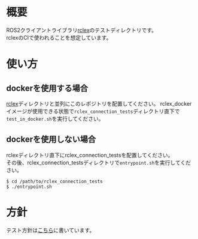 # 概要
ROS2クライアントライブラリ[rclex](https://github.com/rclex/rclex)のテストディレクトリです。  
rclexのCIで使われることを想定しています。
# 使い方
## dockerを使用する場合
[rclex](https://github.com/rclex/rclex)ディレクトリと並列にこのレポジトリを配置してください。
rclex_dockerイメージが使用できる状態で`rclex_connection_tests`ディレクトリ直下で`test_in_docker.sh`を実行してください。
## dockerを使用しない場合
rclexディレクトリ直下にrclex_connection_testsを配置してください。  
その後、rclex_connection_testsディレクトリで`entrypoint.sh`を実行してください。  
```
$ cd /path/to/rclex_connection_tests
$ ./entrypoint.sh
```
# 方針
テスト方針は[こちら](https://docs.google.com/presentation/d/1JKKWJh-f0EvkdYsMfv1cXwphZdbnasCLiJnGNy0E4Z8/edit?usp=sharing)に書いています。
